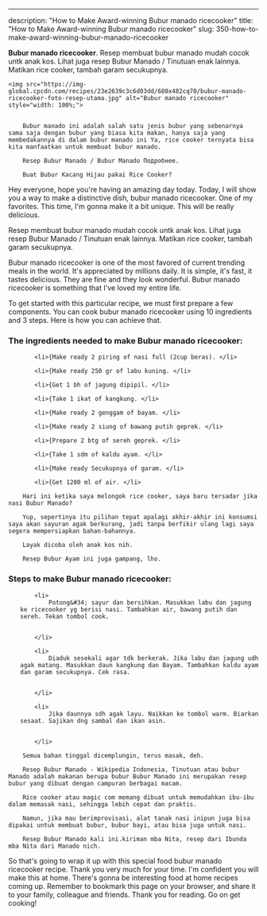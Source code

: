 ---
description: "How to Make Award-winning Bubur manado ricecooker"
title: "How to Make Award-winning Bubur manado ricecooker"
slug: 350-how-to-make-award-winning-bubur-manado-ricecooker

<p>
	<strong>Bubur manado ricecooker</strong>. 
	Resep membuat bubur manado mudah cocok untk anak kos. Lihat juga resep Bubur Manado / Tinutuan enak lainnya. Matikan rice cooker, tambah garam secukupnya.
</p>
<p>
	
	<img src="https://img-global.cpcdn.com/recipes/23e2639c3c6d03dd/680x482cq70/bubur-manado-ricecooker-foto-resep-utama.jpg" alt="Bubur manado ricecooker" style="width: 100%;">
	
	
		Bubur manado ini adalah salah satu jenis bubur yang sebenarnya sama saja dengan bubur yang biasa kita makan, hanya saja yang membedakannya di dalam bubur manado ini Ya, rice cooker ternyata bisa kita manfaatkan untuk membuat bubur manado.
	
		Resep Bubur Manado / Bubur Manado Подробнее.
	
		Buat Bubur Kacang Hijau pakai Rice Cooker?
	
</p>
<p>
	Hey everyone, hope you're having an amazing day today. Today, I will show you a way to make a distinctive dish, bubur manado ricecooker. One of my favorites. This time, I'm gonna make it a bit unique. This will be really delicious.
</p>
	
<p>
	Resep membuat bubur manado mudah cocok untk anak kos. Lihat juga resep Bubur Manado / Tinutuan enak lainnya. Matikan rice cooker, tambah garam secukupnya.
</p>
<p>
	Bubur manado ricecooker is one of the most favored of current trending meals in the world. It's appreciated by millions daily. It is simple, it's fast, it tastes delicious. They are fine and they look wonderful. Bubur manado ricecooker is something that I've loved my entire life.
</p>

<p>
To get started with this particular recipe, we must first prepare a few components. You can cook bubur manado ricecooker using 10 ingredients and 3 steps. Here is how you can achieve that.
</p>

<h3>The ingredients needed to make Bubur manado ricecooker:</h3>

<ol>
	
		<li>{Make ready 2 piring of nasi full (2cup beras). </li>
	
		<li>{Make ready 250 gr of labu kuning. </li>
	
		<li>{Get 1 bh of jagung dipipil. </li>
	
		<li>{Take 1 ikat of kangkung. </li>
	
		<li>{Make ready 2 genggam of bayam. </li>
	
		<li>{Make ready 2 siung of bawang putih geprek. </li>
	
		<li>{Prepare 2 btg of sereh geprek. </li>
	
		<li>{Take 1 sdm of kaldu ayam. </li>
	
		<li>{Make ready Secukupnya of garam. </li>
	
		<li>{Get 1200 ml of air. </li>
	
</ol>
<p>
	
		Hari ini ketika saya melongok rice cooker, saya baru tersadar jika nasi Bubur Manado?
	
		Yup, sepertinya itu pilihan tepat apalagi akhir-akhir ini konsumsi saya akan sayuran agak berkurang, jadi tanpa berfikir ulang lagi saya segera mempersiapkan bahan-bahannya.
	
		Layak dicoba oleh anak kos nih.
	
		Resep Bubur Ayam ini juga gampang, lho.
	
</p>

<h3>Steps to make Bubur manado ricecooker:</h3>

<ol>
	
		<li>
			Potong&#34; sayur dan bersihkan. Masukkan labu dan jagung ke ricecooker yg berisi nasi. Tambahkan air, bawang putih dan sereh. Tekan tombol cook.
			
			
		</li>
	
		<li>
			Diaduk sesekali agar tdk berkerak. Jika labu dan jagung udh agak matang. Masukkan daun kangkung dan Bayam. Tambahkan kaldu ayam dan garam secukupnya. Cek rasa.
			
			
		</li>
	
		<li>
			Jika daunnya sdh agak layu. Naikkan ke tombol warm. Biarkan sesaat. Sajikan dng sambal dan ikan asin.
			
			
		</li>
	
</ol>

<p>
	
		Semua bahan tinggal dicemplungin, terus masak, deh.
	
		Resep Bubur Manado - Wikipedia Indonesia, Tinutuan atau bubur Manado adalah makanan berupa bubur Bubur Manado ini merupakan resep bubur yang dibuat dengan campuran berbagai macam.
	
		Rice cooker atau magic com memang dibuat untuk memudahkan ibu-ibu dalam memasak nasi, sehingga lebih cepat dan praktis.
	
		Namun, jika mau berimprovisasi, alat tanak nasi inipun juga bisa dipakai untuk membuat bubur, bubur bayi, atau bisa juga untuk nasi.
	
		Resep Bubur Manado kali ini.kiriman mba Nita, resep dari Ibunda mba Nita dari Manado nich.
	
</p>

<p>
	So that's going to wrap it up with this special food bubur manado ricecooker recipe. Thank you very much for your time. I'm confident you will make this at home. There's gonna be interesting food at home recipes coming up. Remember to bookmark this page on your browser, and share it to your family, colleague and friends. Thank you for reading. Go on get cooking!
</p>

